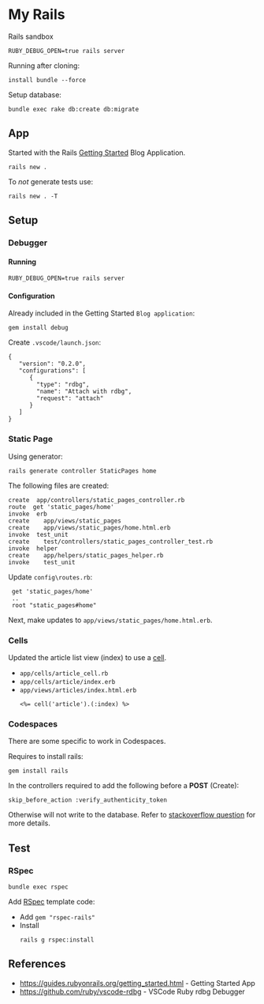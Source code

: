 # My Rails
Rails sandbox


```
RUBY_DEBUG_OPEN=true rails server
```

Running after cloning:
```
install bundle --force
```
Setup database:
```
bundle exec rake db:create db:migrate
```

## App
Started with the Rails [Getting Started](https://guides.rubyonrails.org/getting_started.html#creating-the-blog-application) Blog Application.

```
rails new .
```

To *not* generate tests use:
```
rails new . -T
```

## Setup

### Debugger

#### Running

```
RUBY_DEBUG_OPEN=true rails server
```

#### Configuration

Already included in the Getting Started `Blog application`:
```
gem install debug
```

Create `.vscode/launch.json`:
```
{
   "version": "0.2.0",
   "configurations": [
      {
        "type": "rdbg",
        "name": "Attach with rdbg",
        "request": "attach"
      }
   ]
}
```

### Static Page
Using generator:

```
rails generate controller StaticPages home
```
The following files are created:

```
create  app/controllers/static_pages_controller.rb
route  get 'static_pages/home'
invoke  erb
create    app/views/static_pages
create    app/views/static_pages/home.html.erb
invoke  test_unit
create    test/controllers/static_pages_controller_test.rb
invoke  helper
create    app/helpers/static_pages_helper.rb
invoke    test_unit
```

Update `config\routes.rb`:
```
 get 'static_pages/home'
 ..
 root "static_pages#home"
```
Next, make updates to `app/views/static_pages/home.html.erb`.

### Cells
Updated the article list view (index) to use a [cell](https://github.com/trailblazer/cells).

- `app/cells/article_cell.rb`
- `app/cells/article/index.erb`
- `app/views/articles/index.html.erb`
  ```
  <%= cell('article').(:index) %>
  ```

### Codespaces
There are some specific to work in Codespaces.

Requires to install rails:
```
gem install rails
```

In the controllers required to add the following before a **POST** (Create):
```
skip_before_action :verify_authenticity_token
```
Otherwise will not write to the database. Refer to [stackoverflow question](https://stackoverflow.com/questions/65688157/why-is-my-http-origin-header-not-matching-request-base-url-and-how-to-fix) for more details.

## Test

### RSpec

```
bundle exec rspec
```

Add [RSpec](https://rspec.info/features/6-0/rspec-rails/) template code:
- Add `gem "rspec-rails"`
- Install
    ```
    rails g rspec:install
    ```



## References

- https://guides.rubyonrails.org/getting_started.html - Getting Started App
- https://github.com/ruby/vscode-rdbg - VSCode Ruby rdbg Debugger